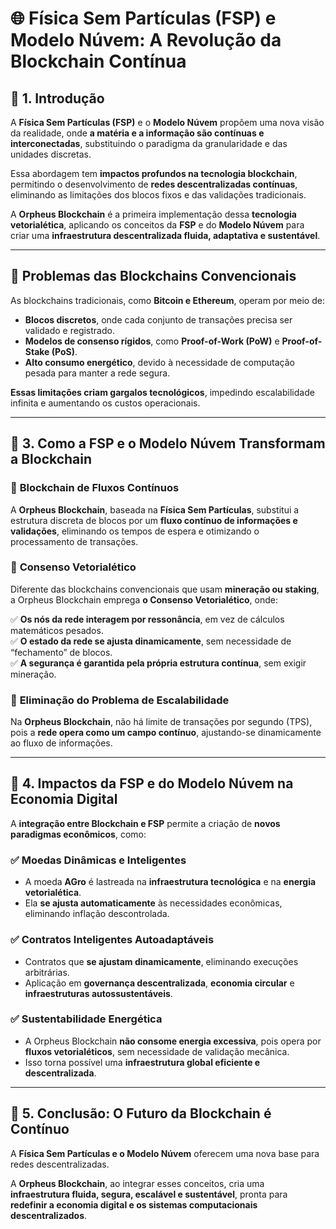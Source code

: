 # 🌐 **Física Sem Partículas (FSP) e Modelo Núvem: A Revolução da Blockchain Contínua**  

## 📌 **1. Introdução**  

A **Física Sem Partículas (FSP)** e o **Modelo Núvem** propõem uma nova visão da realidade, onde **a matéria e a informação são contínuas e interconectadas**, substituindo o paradigma da granularidade e das unidades discretas.  

Essa abordagem tem **impactos profundos na tecnologia blockchain**, permitindo o desenvolvimento de **redes descentralizadas contínuas**, eliminando as limitações dos blocos fixos e das validações tradicionais.  

A **Orpheus Blockchain** é a primeira implementação dessa **tecnologia vetorialética**, aplicando os conceitos da **FSP** e do **Modelo Núvem** para criar uma **infraestrutura descentralizada fluida, adaptativa e sustentável**.  

---

## 📌 **Problemas das Blockchains Convencionais**  

As blockchains tradicionais, como **Bitcoin e Ethereum**, operam por meio de:  

- **Blocos discretos**, onde cada conjunto de transações precisa ser validado e registrado.  
- **Modelos de consenso rígidos**, como **Proof-of-Work (PoW)** e **Proof-of-Stake (PoS)**.  
- **Alto consumo energético**, devido à necessidade de computação pesada para manter a rede segura.  

**Essas limitações criam gargalos tecnológicos**, impedindo escalabilidade infinita e aumentando os custos operacionais.  

---

## 📌 **3. Como a FSP e o Modelo Núvem Transformam a Blockchain**  

### 🔹 **Blockchain de Fluxos Contínuos**  

A **Orpheus Blockchain**, baseada na **Física Sem Partículas**, substitui a estrutura discreta de blocos por um **fluxo contínuo de informações e validações**, eliminando os tempos de espera e otimizando o processamento de transações.  

### 🔹 **Consenso Vetorialético**  

Diferente das blockchains convencionais que usam **mineração ou staking**, a Orpheus Blockchain emprega **o Consenso Vetorialético**, onde:  

✅ **Os nós da rede interagem por ressonância**, em vez de cálculos matemáticos pesados.  
✅ **O estado da rede se ajusta dinamicamente**, sem necessidade de “fechamento” de blocos.  
✅ **A segurança é garantida pela própria estrutura contínua**, sem exigir mineração.  

### 🔹 **Eliminação do Problema de Escalabilidade**  

Na **Orpheus Blockchain**, não há limite de transações por segundo (TPS), pois a **rede opera como um campo contínuo**, ajustando-se dinamicamente ao fluxo de informações.  

---

## 📌 **4. Impactos da FSP e do Modelo Núvem na Economia Digital**  

A **integração entre Blockchain e FSP** permite a criação de **novos paradigmas econômicos**, como:  

### ✅ **Moedas Dinâmicas e Inteligentes**  
- A moeda **AGro** é lastreada na **infraestrutura tecnológica** e na **energia vetorialética**.  
- Ela **se ajusta automaticamente** às necessidades econômicas, eliminando inflação descontrolada.  

### ✅ **Contratos Inteligentes Autoadaptáveis**  
- Contratos que **se ajustam dinamicamente**, eliminando execuções arbitrárias.  
- Aplicação em **governança descentralizada**, **economia circular** e **infraestruturas autossustentáveis**.  

### ✅ **Sustentabilidade Energética**  
- A Orpheus Blockchain **não consome energia excessiva**, pois opera por **fluxos vetorialéticos**, sem necessidade de validação mecânica.  
- Isso torna possível uma **infraestrutura global eficiente e descentralizada**.  

---

## 📌 **5. Conclusão: O Futuro da Blockchain é Contínuo**  

A **Física Sem Partículas e o Modelo Núvem** oferecem uma nova base para redes descentralizadas.  

A **Orpheus Blockchain**, ao integrar esses conceitos, cria uma **infraestrutura fluida, segura, escalável e sustentável**, pronta para **redefinir a economia digital e os sistemas computacionais descentralizados**.  



